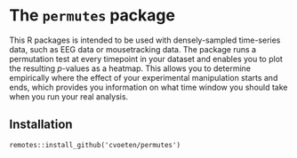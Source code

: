 # The `permutes` package

This R packages is intended to be used with densely-sampled time-series data, such as EEG data or mousetracking data. The package runs a permutation test at every timepoint in your dataset and enables you to plot the resulting *p*-values as a heatmap. This allows you to determine empirically where the effect of your experimental manipulation starts and ends, which provides you information on what time window you should take when you run your real analysis.

## Installation

```
remotes::install_github('cvoeten/permutes')
```
